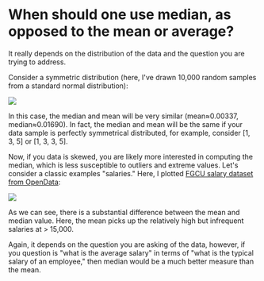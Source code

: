 # When should one use median, as opposed to the mean or average?

It really depends on the distribution of the data and the question you are trying to address.

Consider a symmetric distribution (here, I've drawn 10,000 random samples from a standard normal distribution):

![](./median-vs-median/std-normal.png)

In this case, the median and mean will be very similar (mean≈0.00337, median≈0.01690). In fact, the median and mean will be the same if your data sample is perfectly symmetrical distributed, for example, consider [1, 3, 5] or [1, 3, 3, 5].

Now, if you data is skewed, you are likely more interested in computing the median, which is less susceptible to outliers and extreme values. Let's consider a classic examples "salaries." Here, I plotted [FGCU salary dataset from OpenData](https://opendata.socrata.com/dataset/FGCU-salary-dataset/fjqw-ymup):

![](./median-vs-median/salary.png)

As we can see, there is a substantial difference between the mean and median value.  Here, the mean picks up the relatively high but infrequent salaries at > 15,000.

Again, it depends on the question you are asking of the data, however, if you question is "what is the average salary" in terms of "what is the typical salary of an employee," then median would be a much better measure than the mean.
